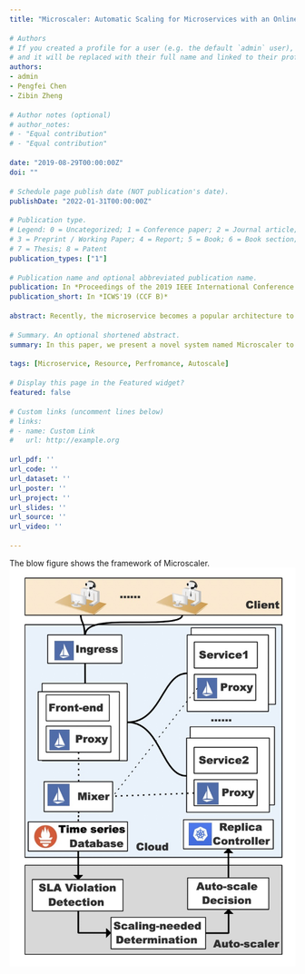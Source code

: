 ```yaml
---
title: "Microscaler: Automatic Scaling for Microservices with an Online Learning Approach"

# Authors
# If you created a profile for a user (e.g. the default `admin` user), write the username (folder name) here 
# and it will be replaced with their full name and linked to their profile.
authors:
- admin
- Pengfei Chen
- Zibin Zheng

# Author notes (optional)
# author_notes:
# - "Equal contribution"
# - "Equal contribution"

date: "2019-08-29T00:00:00Z"
doi: ""

# Schedule page publish date (NOT publication's date).
publishDate: "2022-01-31T00:00:00Z"

# Publication type.
# Legend: 0 = Uncategorized; 1 = Conference paper; 2 = Journal article;
# 3 = Preprint / Working Paper; 4 = Report; 5 = Book; 6 = Book section;
# 7 = Thesis; 8 = Patent
publication_types: ["1"]

# Publication name and optional abbreviated publication name.
publication: In *Proceedings of the 2019 IEEE International Conference on Web Services (CCF B)*
publication_short: In *ICWS'19 (CCF B)*

abstract: Recently, the microservice becomes a popular architecture to construct cloud native systems due to its agility. In cloud native systems, autoscaling is a core enabling technique to adapt to workload changes by scaling out/in. However, it becomes a challenging problem in a microservice system, since such a system usually comprises a large number of different micro services with complex interactions. When bursty and unpredictable workloads arrive, it is difficult to pinpoint the scaling-needed services which need to scale and evaluate how much resource they need. In this paper, we present a novel system named Microscaler to automatically identify the scaling-needed services and scale them to meet the service level agreement (SLA) with an optimal cost for micro-service systems. Microscaler collects the quality of service metrics (QoS) with the help of the service mesh enabled infrastructure. Then, it determines the under-provisioning or over-provisioning services with a novel criterion named service power. By combining an online learning approach and a step-by-step heuristic approach, Microscaler could achieve the optimal service scale satisfying the SLA requirements. The experimental evaluations in a micro-service benchmark show that Microscaler converges to the optimal service scale faster than several state-of-the-art methods.

# Summary. An optional shortened abstract.
summary: In this paper, we present a novel system named Microscaler to automatically identify the scaling-needed services and scale them to meet the service level agreement (SLA) with an optimal cost for micro-service systems.

tags: [Microservice, Resource, Perfromance, Autoscale]

# Display this page in the Featured widget?
featured: false

# Custom links (uncomment lines below)
# links:
# - name: Custom Link
#   url: http://example.org

url_pdf: ''
url_code: ''
url_dataset: ''
url_poster: ''
url_project: ''
url_slides: ''
url_source: ''
url_video: ''

---
```

The blow figure shows the framework of Microscaler.
![Microscaler Framework](./microscaler19.jpg)

